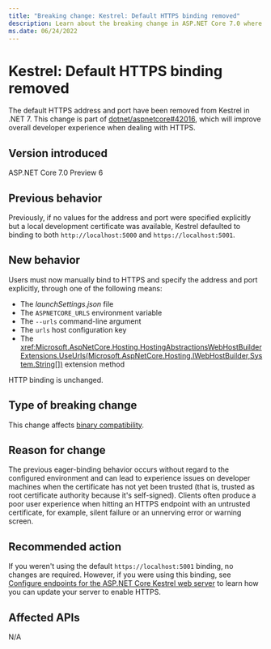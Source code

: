 ```yaml
---
title: "Breaking change: Kestrel: Default HTTPS binding removed"
description: Learn about the breaking change in ASP.NET Core 7.0 where the default HTTPS binding on Kestrel was removed.
ms.date: 06/24/2022
---
```

# Kestrel: Default HTTPS binding removed

The default HTTPS address and port have been removed from Kestrel in .NET 7. This change is part of [dotnet/aspnetcore#42016](https://github.com/dotnet/aspnetcore/issues/42016), which will improve overall developer experience when dealing with HTTPS.

## Version introduced

ASP.NET Core 7.0 Preview 6

## Previous behavior

Previously, if no values for the address and port were specified explicitly but a local development certificate was available, Kestrel defaulted to binding to both `http://localhost:5000` and `https://localhost:5001`.

## New behavior

Users must now manually bind to HTTPS and specify the address and port explicitly, through one of the following means:

- The *launchSettings.json* file
- The `ASPNETCORE_URLS` environment variable
- The `--urls` command-line argument
- The `urls` host configuration key
- The <xref:Microsoft.AspNetCore.Hosting.HostingAbstractionsWebHostBuilderExtensions.UseUrls(Microsoft.AspNetCore.Hosting.IWebHostBuilder,System.String[])> extension method

HTTP binding is unchanged.

## Type of breaking change

This change affects [binary compatibility](../../categories.md#binary-compatibility).

## Reason for change

The previous eager-binding behavior occurs without regard to the configured environment and can lead to experience issues on developer machines when the certificate has not yet been trusted (that is, trusted as root certificate authority because it's self-signed). Clients often produce a poor user experience when hitting an HTTPS endpoint with an untrusted certificate, for example, silent failure or an unnerving error or warning screen.

## Recommended action

If you weren't using the default `https://localhost:5001` binding, no changes are required. However, if you were using this binding, see [Configure endpoints for the ASP.NET Core Kestrel web server](/aspnet/core/fundamentals/servers/kestrel/endpoints) to learn how you can update your server to enable HTTPS.

## Affected APIs

N/A
